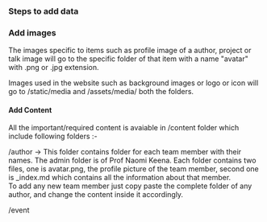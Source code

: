 ### Steps to add data

### Add images

The images specific to items such as profile image of a author, project or talk image will go to the specific folder of that item with a name "avatar" with .png or .jpg extension. 

Images used in the website such as background images or logo or icon will go to /static/media and /assets/media/ both the folders. 

#### Add Content

All the important/required content is avaiable in /content folder which include following folders :-

/author -> This folder contains folder for each team member with their names. The admin folder is of Prof Naomi Keena. Each folder contains two files, one is avatar.png, the profile picture of the team member, second one is _index.md which contains all the information about that member.   
To add any new team member just copy paste the complete folder of any author, and change the content inside it accordingly.  

/event

